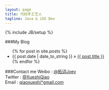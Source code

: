 ```yaml
---
layout: page
title: 代码手工艺人
tagline: Java & iOS Dev
---
```

{% include JB/setup %}

###My Blog
<ul class="posts">
  {% for post in site.posts %}
    <li><span>{{ post.date | date_to_string }}</span> &raquo; <a href="{{ BASE_PATH }}{{ post.url }}">{{ post.title }}</a></li>
  {% endfor %}
</ul>

###Contact me
Weibo : [@拓词Joey ](http://weibo.com/2js3)  
Twitter : [@XueshiQiao](https://twitter.com/XueshiQiao)  
Email :  [qiaoxueshi*gmail.com](mailto:qiaoxueshi@gmail.com)  

